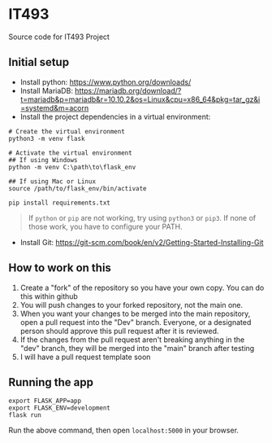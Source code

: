# IT493
Source code for IT493 Project
## Initial setup
- Install python: https://www.python.org/downloads/
- Install MariaDB: https://mariadb.org/download/?t=mariadb&p=mariadb&r=10.10.2&os=Linux&cpu=x86_64&pkg=tar_gz&i=systemd&m=acorn
- Install the project dependencies in a virtual environment:
```
# Create the virtual environment
python3 -m venv flask

# Activate the virtual environment
## If using Windows
python -m venv C:\path\to\flask_env

## If using Mac or Linux
source /path/to/flask_env/bin/activate

pip install requirements.txt
```
> If ```python``` or ```pip``` are not working, try using ```python3``` or ```pip3```. If none of those work, you have to configure your PATH.

- Install Git: https://git-scm.com/book/en/v2/Getting-Started-Installing-Git

## How to work on this
1. Create a "fork" of the repository so you have your own copy. You can do this within github
2. You will push changes to your forked repository, not the main one.
3. When you want your changes to be merged into the main repository, open a pull request into the "Dev" branch. Everyone, or a designated person should approve this pull request after it is reviewed.
4. If the changes from the pull request aren't breaking anything in the "dev" branch, they will be merged into the "main" branch after testing
5. I will have a pull request template soon

## Running the app
```
export FLASK_APP=app
export FLASK_ENV=development
flask run
```
Run the above command, then open `localhost:5000` in your browser.